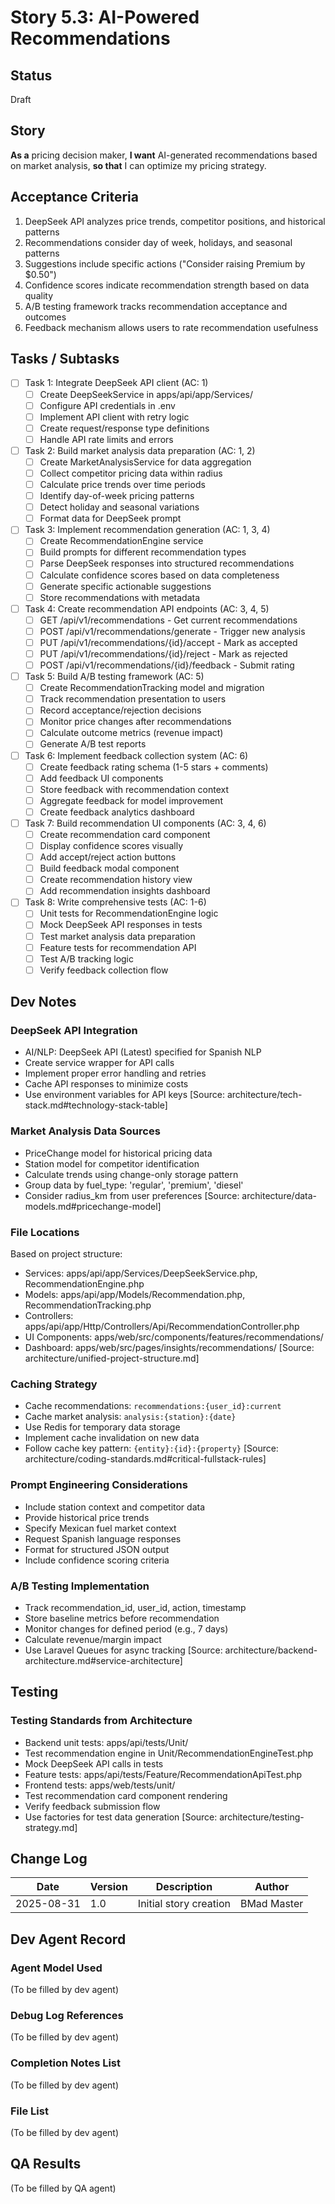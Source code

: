 # Story 5.3: AI-Powered Recommendations

## Status

Draft

## Story

**As a** pricing decision maker,
**I want** AI-generated recommendations based on market analysis,
**so that** I can optimize my pricing strategy.

## Acceptance Criteria

1. DeepSeek API analyzes price trends, competitor positions, and historical patterns
2. Recommendations consider day of week, holidays, and seasonal patterns
3. Suggestions include specific actions ("Consider raising Premium by $0.50")
4. Confidence scores indicate recommendation strength based on data quality
5. A/B testing framework tracks recommendation acceptance and outcomes
6. Feedback mechanism allows users to rate recommendation usefulness

## Tasks / Subtasks

- [ ] Task 1: Integrate DeepSeek API client (AC: 1)
  - [ ] Create DeepSeekService in apps/api/app/Services/
  - [ ] Configure API credentials in .env
  - [ ] Implement API client with retry logic
  - [ ] Create request/response type definitions
  - [ ] Handle API rate limits and errors

- [ ] Task 2: Build market analysis data preparation (AC: 1, 2)
  - [ ] Create MarketAnalysisService for data aggregation
  - [ ] Collect competitor pricing data within radius
  - [ ] Calculate price trends over time periods
  - [ ] Identify day-of-week pricing patterns
  - [ ] Detect holiday and seasonal variations
  - [ ] Format data for DeepSeek prompt

- [ ] Task 3: Implement recommendation generation (AC: 1, 3, 4)
  - [ ] Create RecommendationEngine service
  - [ ] Build prompts for different recommendation types
  - [ ] Parse DeepSeek responses into structured recommendations
  - [ ] Calculate confidence scores based on data completeness
  - [ ] Generate specific actionable suggestions
  - [ ] Store recommendations with metadata

- [ ] Task 4: Create recommendation API endpoints (AC: 3, 4, 5)
  - [ ] GET /api/v1/recommendations - Get current recommendations
  - [ ] POST /api/v1/recommendations/generate - Trigger new analysis
  - [ ] PUT /api/v1/recommendations/{id}/accept - Mark as accepted
  - [ ] PUT /api/v1/recommendations/{id}/reject - Mark as rejected
  - [ ] POST /api/v1/recommendations/{id}/feedback - Submit rating

- [ ] Task 5: Build A/B testing framework (AC: 5)
  - [ ] Create RecommendationTracking model and migration
  - [ ] Track recommendation presentation to users
  - [ ] Record acceptance/rejection decisions
  - [ ] Monitor price changes after recommendations
  - [ ] Calculate outcome metrics (revenue impact)
  - [ ] Generate A/B test reports

- [ ] Task 6: Implement feedback collection system (AC: 6)
  - [ ] Create feedback rating schema (1-5 stars + comments)
  - [ ] Add feedback UI components
  - [ ] Store feedback with recommendation context
  - [ ] Aggregate feedback for model improvement
  - [ ] Create feedback analytics dashboard

- [ ] Task 7: Build recommendation UI components (AC: 3, 4, 6)
  - [ ] Create recommendation card component
  - [ ] Display confidence scores visually
  - [ ] Add accept/reject action buttons
  - [ ] Build feedback modal component
  - [ ] Create recommendation history view
  - [ ] Add recommendation insights dashboard

- [ ] Task 8: Write comprehensive tests (AC: 1-6)
  - [ ] Unit tests for RecommendationEngine logic
  - [ ] Mock DeepSeek API responses in tests
  - [ ] Test market analysis data preparation
  - [ ] Feature tests for recommendation API
  - [ ] Test A/B tracking logic
  - [ ] Verify feedback collection flow

## Dev Notes

### DeepSeek API Integration

- AI/NLP: DeepSeek API (Latest) specified for Spanish NLP
- Create service wrapper for API calls
- Implement proper error handling and retries
- Cache API responses to minimize costs
- Use environment variables for API keys
  [Source: architecture/tech-stack.md#technology-stack-table]

### Market Analysis Data Sources

- PriceChange model for historical pricing data
- Station model for competitor identification
- Calculate trends using change-only storage pattern
- Group data by fuel_type: 'regular', 'premium', 'diesel'
- Consider radius_km from user preferences
  [Source: architecture/data-models.md#pricechange-model]

### File Locations

Based on project structure:

- Services: apps/api/app/Services/DeepSeekService.php, RecommendationEngine.php
- Models: apps/api/app/Models/Recommendation.php, RecommendationTracking.php
- Controllers: apps/api/app/Http/Controllers/Api/RecommendationController.php
- UI Components: apps/web/src/components/features/recommendations/
- Dashboard: apps/web/src/pages/insights/recommendations/
  [Source: architecture/unified-project-structure.md]

### Caching Strategy

- Cache recommendations: `recommendations:{user_id}:current`
- Cache market analysis: `analysis:{station}:{date}`
- Use Redis for temporary data storage
- Implement cache invalidation on new data
- Follow cache key pattern: `{entity}:{id}:{property}`
  [Source: architecture/coding-standards.md#critical-fullstack-rules]

### Prompt Engineering Considerations

- Include station context and competitor data
- Provide historical price trends
- Specify Mexican fuel market context
- Request Spanish language responses
- Format for structured JSON output
- Include confidence scoring criteria

### A/B Testing Implementation

- Track recommendation_id, user_id, action, timestamp
- Store baseline metrics before recommendation
- Monitor changes for defined period (e.g., 7 days)
- Calculate revenue/margin impact
- Use Laravel Queues for async tracking
  [Source: architecture/backend-architecture.md#service-architecture]

## Testing

### Testing Standards from Architecture

- Backend unit tests: apps/api/tests/Unit/
- Test recommendation engine in Unit/RecommendationEngineTest.php
- Mock DeepSeek API calls in tests
- Feature tests: apps/api/tests/Feature/RecommendationApiTest.php
- Frontend tests: apps/web/tests/unit/
- Test recommendation card component rendering
- Verify feedback submission flow
- Use factories for test data generation
  [Source: architecture/testing-strategy.md]

## Change Log

| Date       | Version | Description            | Author      |
| ---------- | ------- | ---------------------- | ----------- |
| 2025-08-31 | 1.0     | Initial story creation | BMad Master |

## Dev Agent Record

### Agent Model Used

(To be filled by dev agent)

### Debug Log References

(To be filled by dev agent)

### Completion Notes List

(To be filled by dev agent)

### File List

(To be filled by dev agent)

## QA Results

(To be filled by QA agent)
